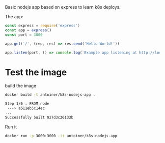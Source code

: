 Basic nodejs app based on express to learn k8s deploys.

The app:

```js
const express = require('express')
const app = express()
const port = 3000

app.get('/', (req, res) => res.send('Hello World!'))

app.listen(port, () => console.log(`Example app listening at http://localhost:${port}`))
```

# Test the image

build the image

```bash
docker build -t antoiner/k8s-nodejs-app .

Step 1/6 : FROM node
 ---> a511eb5c14ec
...
Successfully built 927d3c26133b
```

Run it

```bash
docker run -p 3000:3000 -it antoiner/k8s-nodejs-app
```